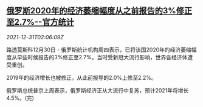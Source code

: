 <!--1640917862000-->
[俄罗斯2020年的经济萎缩幅度从之前报告的3%修正至2.7%--官方统计](https://cn.reuters.com/article/russia-2020-revised-gdp-1231-idCNKBS2JA03O)
------

<div><i>2021-12-31T02:06:09Z</i></div><p>路透莫斯科12月30日 - 俄罗斯统计机构周四表示，已将该国2020年的经济萎缩幅度从早些时候报告的3%修正至2.7%。当时受新冠大流行影响，世界各经济体遭受重创。 　</p><p>2019年的经济增长也被修正，从此前报导的2.0%上修至2.2%。 　</p><p>俄罗斯总统普京上周表示，俄罗斯经济正从大流行中复苏，预计2021年将增长4.5%。(完)</p>
